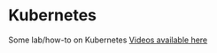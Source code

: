 # Kubernetes

Some lab/how-to on Kubernetes
[Videos available here](https://www.youtube.com/channel/UCkbnSq268JI71B39LiG0Y3g "vNugget YouTube Cahnnel")
